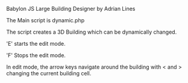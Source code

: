 Babylon JS Large Building Designer by Adrian Lines

The Main script is dynamic.php

The script creates a 3D Building which can be dynamically changed.

'E' starts the edit mode.

'F' Stops the edit mode.

In edit mode, the arrow keys navigate around the building with < and > changing the current building cell.

